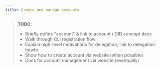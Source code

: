 ```yaml
---
title: Create and manage accounts
---
```


> **TODO**:
>
> - Briefly define "account" & link to account / DID concept docs
> - Walk through CLI registration flow
> - Explain high-level motivations for delegation, link to delegation howto
> - Show how to create account via website (when possible)
> - Docs for account management via website (eventually)
